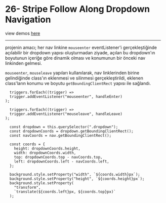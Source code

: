 # 26- Stripe Follow Along Dropdown Navigation

view demos [here](https://bayirdan.github.io/javascript30/26-stripe-follow-along-dropdown-navigation/index.html)

---

projenin amacı; her nav linkine `mouseenter` eventListener'i gerçekleştiğinde açılabilir bir dropdown yapısı oluşturmadan ziyade, açılan bu dropdown'ın boyutunun içeriğe göre dinamik olması ve konumunun bir önceki nav linkinden gelmesi.

`mouseenter`, `mouseleave` yapıları kullanılarak, nav linklerinden birine gelindiğinde class'ın eklenmesi ve silinmesi gerçekleştirildi, eklenen class'ların konumu ve boyutu `getBoundingClientRect` yapısı ile sağlandı.

```
  triggers.forEach((trigger) =>
  trigger.addEventListener("mouseenter", handleEnter)
);

  triggers.forEach((trigger) =>
  trigger.addEventListener("mouseleave", handleLeave)
);
```

```
  const dropdown = this.querySelector(".dropdown");
  const dropdownCoords = dropdown.getBoundingClientRect();
  const navCoords = nav.getBoundingClientRect();

  const coords = {
    height: dropdownCoords.height,
    width: dropdownCoords.width,
    top: dropdownCoords.top - navCoords.top,
    left: dropdownCoords.left - navCoords.left,
  };

  background.style.setProperty("width", `${coords.width}px`);
  background.style.setProperty("height", `${coords.height}px`);
  background.style.setProperty(
    "transform",
    `translate(${coords.left}px, ${coords.top}px)`
  );
```
